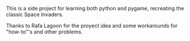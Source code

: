 
This is a side project for learning both python and pygame, recreating the classic Space Invaders.

Thanks to Rafa Lagoon for the proyect idea and some workarounds for "how-to"'s and other problems.
